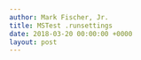 ```yaml
---
author: Mark Fischer, Jr.
title: MSTest .runsettings
date: 2018-03-20 00:00:00 +0000
layout: post
---
```

